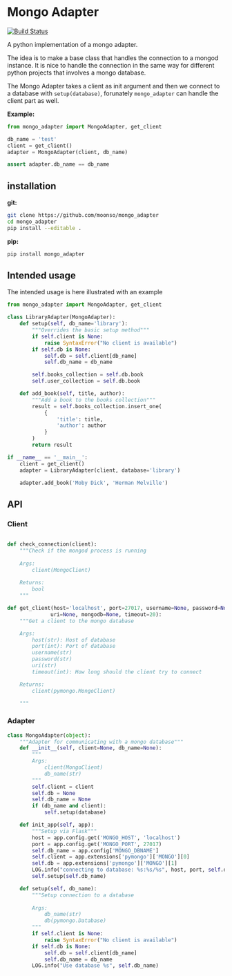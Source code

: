# Mongo Adapter

[![Build Status][travis-img]][travis-url]

A python implementation of a mongo adapter.

The idea is to make a base class that handles the connection to a mongod instance.
It is nice to handle the connection in the same way for different python projects that involves a mongo database.

The Mongo Adapter takes a client as init argument and then we connect to a database with `setup(database)`, forunately `mongo_adapter` can handle the client part as well.

**Example:**

```python
from mongo_adapter import MongoAdapter, get_client

db_name = 'test'
client = get_client()
adapter = MongoAdapter(client, db_name)

assert adapter.db_name == db_name
```

## installation

**git:**

```bash
git clone https://github.com/moonso/mongo_adapter
cd mongo_adapter
pip install --editable .
```

**pip:**
```bash
pip install mongo_adapter
```


## Intended usage

The intended usage is here illustrated with an example

```python
from mongo_adapter import MongoAdapter, get_client

class LibraryAdapter(MongoAdapter):
    def setup(self, db_name='library'):
        """Overrides the basic setup method"""
        if self.client is None:
            raise SyntaxError("No client is available")
        if self.db is None:
            self.db = self.client[db_name]
            self.db_name = db_name

        self.books_collection = self.db.book
        self.user_collection = self.db.book

    def add_book(self, title, author):
        """Add a book to the books collection"""
        result = self.books_collection.insert_one(
            {
                'title': title,
                'author': author
            }
        )
        return result

if __name__ == '__main__':
    client = get_client()
    adapter = LibraryAdapter(client, database='library')

    adapter.add_book('Moby Dick', 'Herman Melville')

```

## API

### Client

```python

def check_connection(client):
    """Check if the mongod process is running
    
    Args:
        client(MongoClient)
    
    Returns:
        bool
    """

def get_client(host='localhost', port=27017, username=None, password=None,
              uri=None, mongodb=None, timeout=20):
    """Get a client to the mongo database

    Args:
        host(str): Host of database
        port(int): Port of database
        username(str)
        password(str)
        uri(str)
        timeout(int): How long should the client try to connect

    Returns:
        client(pymongo.MongoClient)

    """

```

### Adapter

```python
class MongoAdapter(object):
    """Adapter for communicating with a mongo database"""
    def __init__(self, client=None, db_name=None):
        """
        Args:
            client(MongoClient)
            db_name(str)
        """
        self.client = client
        self.db = None
        self.db_name = None
        if (db_name and client):
            self.setup(database)

    def init_app(self, app):
        """Setup via Flask"""
        host = app.config.get('MONGO_HOST', 'localhost')
        port = app.config.get('MONGO_PORT', 27017)
        self.db_name = app.config['MONGO_DBNAME']
        self.client = app.extensions['pymongo']['MONGO'][0]
        self.db = app.extensions['pymongo']['MONGO'][1]
        LOG.info("connecting to database: %s:%s/%s", host, port, self.db_name)
		self.setup(self.db_name)

    def setup(self, db_name):
        """Setup connection to a database
        
        Args:
            db_name(str)
            db(pymongo.Database)
        """
        if self.client is None:
            raise SyntaxError("No client is available")
        if self.db is None:
            self.db = self.client[db_name]
            self.db_name = db_name
        LOG.info("Use database %s", self.db_name)
    
```


[travis-url]: https://travis-ci.org/moonso/mongo_adapter
[travis-img]: https://img.shields.io/travis/moonso/mongo_adapter/master.svg?style=flat-square

